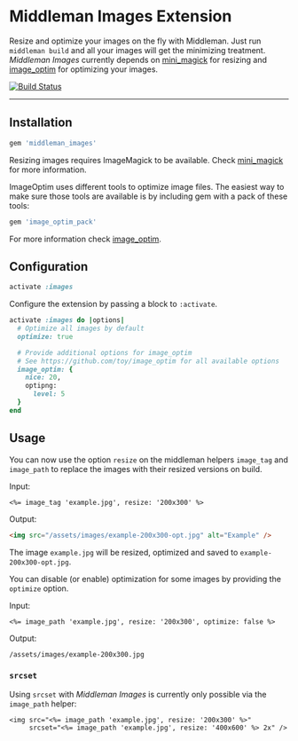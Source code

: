 # Middleman Images Extension

Resize and optimize your images on the fly with Middleman. Just run `middleman build`
and all your images will get the minimizing treatment. *Middleman Images* currently
depends on [mini_magick](https://github.com/minimagick/minimagick) for resizing and
[image_optim](https://github.com/toy/image_optim) for optimizing your images.


[![Build Status](https://travis-ci.org/zweitag/middleman_images.png?branch=master)](https://travis-ci.org/zweitag/middleman_images)

* * *

## Installation

```ruby
gem 'middleman_images'
```

Resizing images requires ImageMagick to be available. Check
[mini_magick](https://github.com/minimagick/minimagick) for more information.

ImageOptim uses different tools to optimize image files. The easiest way to
make sure those tools are available is by including gem with a pack of these tools:

```ruby
gem 'image_optim_pack'
```

For more information check [image_optim](https://github.com/toy/image_optim).

## Configuration

```ruby
activate :images
```

Configure the extension by passing a block to `:activate`.

```ruby
activate :images do |options|
  # Optimize all images by default 
  optimize: true

  # Provide additional options for image_optim
  # See https://github.com/toy/image_optim for all available options
  image_optim: {
    nice: 20,
    optipng:
      level: 5
  }
end
```

## Usage

You can now use the option `resize` on the middleman helpers `image_tag` and
`image_path` to replace the images with their resized versions on build.

Input:
```erb
<%= image_tag 'example.jpg', resize: '200x300' %>
```

Output:
```html
<img src="/assets/images/example-200x300-opt.jpg" alt="Example" />
```

The image `example.jpg` will be resized, optimized and saved to `example-200x300-opt.jpg`.

You can disable (or enable) optimization for some images by providing the `optimize`
option.

Input:
```erb
<%= image_path 'example.jpg', resize: '200x300', optimize: false %>
```

Output:
```html
/assets/images/example-200x300.jpg
```

### `srcset`

Using `srcset` with *Middleman Images* is currently only possible via the `image_path`
helper:

```erb
<img src="<%= image_path 'example.jpg', resize: '200x300' %>"
     srcset="<%= image_path 'example.jpg', resize: '400x600' %> 2x" />
```
